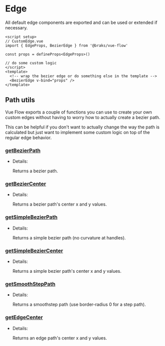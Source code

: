 # Edge

All default edge components are exported and can be used or extended if necessary.

```vue:no-line-numbers
<script setup>
// CustomEdge.vue
import { EdgeProps, BezierEdge } from '@braks/vue-flow'

const props = defineProps<EdgeProps>()

// do some custom logic
</script>
<template>
  <!-- wrap the bezier edge or do something else in the template -->
  <BezierEdge v-bind="props" />
</template>
```

## Path utils

Vue Flow exports a couple of functions you can use to create your own custom edges without having to worry how to actually
create a bezier path.

This can be helpful if you don't want to actually change the way the path is calculated but just want to implement some custom logic on top of the 
regular edge behavior.

### [getBezierPath](/typedocs/functions/getBezierPath.html/)

- Details:

  Returns a bezier path.

### [getBezierCenter](/typedocs/functions/getBezierCenter.html/)

- Details:

  Returns a bezier path's center x and y values.

### [getSimpleBezierPath](/typedocs/functions/getSimpleBezierPath.html/)

- Details:

  Returns a simple bezier path (no curvature at handles).

### [getSimpleBezierCenter](/typedocs/functions/getSimpleBezierCenter.html/)

- Details:

  Returns a simple bezier path's center x and y values.

### [getSmoothStepPath](/typedocs/functions/getSmoothStepPath.html/)

- Details:

  Returns a smoothstep path (use border-radius 0 for a step path).

### [getEdgeCenter](/typedocs/functions/getEdgeCenter.html/)

- Details:

  Returns an edge path's center x and y values.
